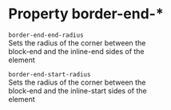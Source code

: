 # Property border-end-*

`border-end-end-radius`  
Sets the radius of the corner between the  
block-end and the inline-end sides of the  
element  

`border-end-start-radius`  
Sets the radius of the corner between the  
block-end and the inline-start sides of the  
element  
